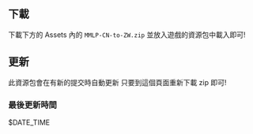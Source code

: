 ## 下載

下載下方的 Assets 內的 ``MMLP-CN-to-ZW.zip``
並放入遊戲的資源包中載入即可!

## 更新

此資源包會在有新的提交時自動更新
只要到這個頁面重新下載 zip 即可!

### 最後更新時間

$DATE_TIME